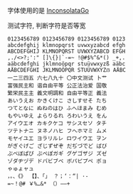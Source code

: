 字体使用的是 [InconsolataGo](https://www.levien.com/type/myfonts/inconsolata.html)

测试字符, 判断字符是否等宽
```
0123456789 0123456789 0123456789 0123
abcdefghij klmnopqrst uvwxyzabcd efgh
ABCDEFGHIJ KLMNOPQRST UVWXYZABCD EFGH
,./<>?;':" []\{}|`-=~ !@#$%^&*() _+,.
aäbcdefghi jklmnoöpqr stuüvwxyzß aäbc
AÄBCDEFGHI JKLMNOÖPQR STUÜVWXYZẞ AÄBC
一二三四五 六七八九十 〇中文测试 卜艹
富强民主和 谐自由平等 公正法治爱 国敬
繁栄民主主 義文明調和 自由平等正 義法
あいうえお かきくけこ さしすせそ たち
つてとなに ぬねのはひ ふへほまみ むめ
もやいゆえ よらりるれ ろわいうえ をん
アイウエオ カキクケコ サシスセソ タチ
ツテトナニ ヌネノハヒ フヘホマミ ムメ
モヤイユエ ヨラリルレ ロワイウエ ヲン
がぎぐげご ざじずぜぞ だぢづでど ばび
ぶべぼぱぴ ぷぺぽガギ グゲゴザジ ズゼ
ゾダヂヅデ ドバビブベ ボパピプペ ポョ
ゃゅょャュ
，。、《》 【】、「」 ？；‘：“| ·-
=~！@# ￥%…&* （）——+
```

